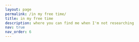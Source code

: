 ```yaml
---
layout: page
permalink: /in my free time/
title: in my free time
description: where you can find me when I'm not researching
nav: true
nav_order: 6
---
```


